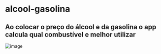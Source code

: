 # alcool-gasolina
Ao colocar o preço do álcool e da gasolina o app calcula qual combustível e melhor utilizar
--------------------------------------------

![image](https://user-images.githubusercontent.com/91077720/146931575-84d5f6f3-511a-4638-8431-c5ffee3c5ab9.png)


